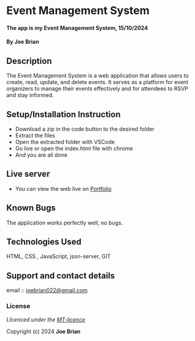 # Event Management System
#### The app is my Event Management System, 15/10/2024
#### **By Joe Brian**
## Description
The Event Management System is a web application that allows users to create, read, update, and delete events. It serves as a platform for event organizers to manage their events effectively and for attendees to RSVP and stay informed.

## Setup/Installation Instruction
* Download a zip in the code button to the desired folder
* Extract the files
* Open the extracted folder with VSCode
* Go live or open the index.html file with chrome
* And you are all done

## Live server
* You can view the web live on [Portfolio](https://github.com/JoeB022/Event-Management-system/tree/main/backend)

## Known Bugs
The application works perfectly well, no bugs.

## Technologies Used
HTML, CSS , JavaScript, json-server, GIT

## Support and contact details
email :: joebrian022@gmail.com

### License
*LIcenced under the [MT-licence](******LICENSE.md)*

Copyright (c) 2024 **Joe Brian**
